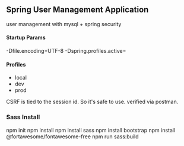 
## Spring User Management Application
user management with mysql + spring security

#### Startup Params
-Dfile.encoding=UTF-8 -Dspring.profiles.active=

#### Profiles
- local
- dev
- prod

CSRF is tied to the session id. So it's safe to use. verified via postman.

### Sass Install
npm init
npm install
npm install sass
npm install bootstrap
npm install @fortawesome/fontawesome-free
npm run sass:build

